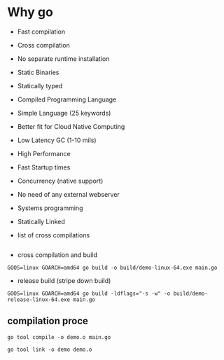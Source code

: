 # Why go

- Fast compilation
- Cross compilation
- No separate runtime installation
- Static Binaries
- Statically typed
- Compiled Programming Language
- Simple Language (25 keywords)
- Better fit for Cloud Native Computing 
- Low Latency GC (1-10 mils)
- High Performance
- Fast Startup times
- Concurrency (native support)
- No need of any external webserver
- Systems programming
- Statically Linked 

- list of cross compilations

```go tool dist list
```

- cross compilation and build

```
GOOS=linux GOARCH=amd64 go build -o build/demo-linux-64.exe main.go
```

- release build (stripe down build)

```
GOOS=linux GOARCH=amd64 go build -ldflags="-s -w" -o build/demo-release-linux-64.exe main.go
```

## compilation proce

```
go tool compile -o demo.o main.go
```

```
go tool link -o demo demo.o
```